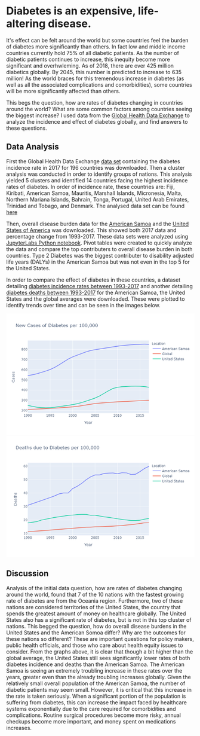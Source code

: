 # Diabetes is an expensive, life-altering disease.
It's effect can be felt around the world but some countries feel the burden of diabetes more significantly than others. In fact low and middle income countries currently hold 75% of all diabetic patients. As the number of diabetic patients continues to increase, this inequity become more significant and overhwleming. As of 2018, there are over 425 million diabetics globally. By 2045, this number is predicted to increase to 635 million! As the world braces for this tremendous increase in diabetes (as well as all the associated complications and comorbidities), some countries will be more significantly affected than others.

This begs the question, how are rates of diabetes changing in countries around the world? What are some common factors among countries seeing the biggest increase? I used data from the [Global Health Data Exchange](https://www.thelancet.com/lancet/visualisations/gbd-compare) to analyze the incidence and effect of diabetes globally, and find answers to these questions.

## Data Analysis
First the Global Health Data Exchange [data set][1] containing the diabetes incidence rate in 2017 for 196 countries was downloaded. Then a cluster analysis was conducted in order to identify groups of nations. This analysis yielded 5 clusters and identified 14 countries facing the highest incidence rates of diabetes. In order of incidence rate, these countries are:  Fiji, Kiribati, American Samoa, Mauritis, Marshall Islands, Micronesia, Malta, Northern Mariana Islands, Bahrain, Tonga, Portugal, United Arab Emirates, Trinidad and Tobago, and Denmark. The analysed data set can be found [here][2]

Then, overall disease burden data for the [American Samoa][3] and the [United States of America][4] was downloaded. This showed both 2017 data and percentage change from 1993-2017. These data sets were analyzed using [JupyterLabs Python notebook][5]. Pivot tables were created to quickly analyze the data and compare the top contributers to overall disease burden in both countries. Type 2 Diabetes was the biggest contributer to disability adjusted life years (DALYs) in the American Samoa but was not even in the top 5 for the United States. 

In order to compare the effect of diabetes in these countries, a dataset detailing [diabetes incidence rates between 1993-2017][6] and another detailing [diabetes deaths between 1993-2017][7] for the American Samoa, the United States and the global averages were downloaded. These were plotted to identify trends over time and can  be seen in the images below.

![Diabetes Incidence Rates][diab_inc]
![Diabetes Deaths per 100,000][diab_death]

## Discussion
Analysis of the initial data question, how are rates of diabetes changing around the world, found that 7 of the 10 nations with the fastest growing rate of diabetes are from the Oceania region. Furthermore, two of these nations are considered territories of the United States, the country that spends the greatest amount of money on healthcare globally. The United States also has a significant rate of diabetes, but is not in this top cluster of nations. This begged the question, how do overall disease burdens in the United States and the American Somoa differ? Why are the outcomes for these nations so different? These are important questions for policy makers, public health officials, and those who care about health equity issues to consider. From the graphs above, it is clear that though a bit higher than the global average, the United States still sees significantly lower rates of both diabetes incidence and deaths than the American Samoa. The American Samoa is seeing an extremely troubling increase in these rates over the years, greater even than the already troubling increases globally. Given the relatively small overall population of the American Samoa, the number of diabetic patients may seem small. However, it is critical that this increase in the rate is taken seriously. When a significant portion of the population is suffering from diabetes, this can increase the impact faced by healthcare systems exponentially due to the care required for comorbidities and complications. Routine surgical procedures become more risky, annual checkups become more important, and money spent on medications increases.

[1]: https://github.com/njeeva/burden-of-diabetes/blob/master/data-files/GBD%20Diabetes.csv
[2]: https://github.com/njeeva/burden-of-diabetes/blob/master/data-files/GBD%20Diabetes.xlsx
[3]: https://github.com/njeeva/burden-of-diabetes/blob/master/data-files/American%20Samoa%20Raw%20Data.csv
[4]: https://github.com/njeeva/burden-of-diabetes/blob/master/data-files/USA%20Raw%20Data.csv
[5]: https://github.com/njeeva/burden-of-diabetes/blob/master/data-files/Global%20Burden%20of%20Disease.ipynb
[6]: https://github.com/njeeva/burden-of-diabetes/blob/master/data-files/Diabetes%20Incidence.csv
[7]: https://github.com/njeeva/burden-of-diabetes/blob/master/data-files/Diabetes%20Deaths.csv
[diab_death]: https://github.com/njeeva/burden-of-diabetes/blob/master/Diabetes%20Deaths%20Over%20Time.png
[diab_inc]: https://github.com/njeeva/burden-of-diabetes/blob/master/Diabetes%20Incidence%20Over%20Time.png
